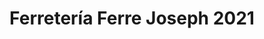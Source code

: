 ---
title: "Ferretería Ferre Joseph 2021"
url: /caracas/ferreteria-ferre-joseph-2021/
shop: hardware
---